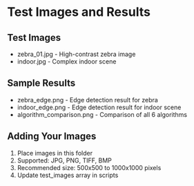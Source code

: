 # Test Images and Results

## Test Images
- zebra_01.jpg - High-contrast zebra image
- indoor.jpg - Complex indoor scene

## Sample Results
- zebra_edge.png - Edge detection result for zebra
- indoor_edge.png - Edge detection result for indoor scene  
- algorithm_comparison.png - Comparison of all 6 algorithms

## Adding Your Images
1. Place images in this folder
2. Supported: JPG, PNG, TIFF, BMP
3. Recommended size: 500x500 to 1000x1000 pixels
4. Update test_images array in scripts
